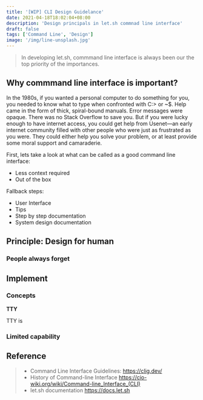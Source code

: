 ```yaml
---
title: '[WIP] CLI Design Guidelance'
date: 2021-04-18T18:02:04+08:00
description: 'Design principals in let.sh commnad line interface'
draft: false
tags: ['Command Line', 'Design']
image: '/img/line-unsplash.jpg'
---
```


> In developing let.sh, commmand line interface is always been our the top priority of the importances.

## Why commmand line interface is important?

In the 1980s, if you wanted a personal computer to do something for you, you needed to know what to type when confronted with C:\> or ~\$. Help came in the form of thick, spiral-bound manuals. Error messages were opaque. There was no Stack Overflow to save you. But if you were lucky enough to have internet access, you could get help from Usenet—an early internet community filled with other people who were just as frustrated as you were. They could either help you solve your problem, or at least provide some moral support and camaraderie.

First, lets take a look at what can be called as a good command line interface:

- Less context required
- Out of the box

Fallback steps:

- User Interface
- Tips
- Step by step documentation
- System design documentation

## Principle: Design for human

### People always forget

## Implement

### Concepts

**TTY**

TTY is

### Limited capability

## Reference

> - Command Line Interface Guidelines: <https://clig.dev/>
> - History of Command-line Interface <https://cio-wiki.org/wiki/Command-line_Interface_(CLI)>
> - let.sh documentation <https://docs.let.sh>
